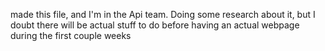made this file, and I'm in the Api team. Doing some research about it, but I doubt there will be actual stuff to do before having an actual webpage during the first couple weeks